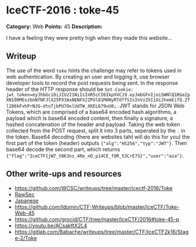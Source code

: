 # IceCTF-2016 : toke-45

**Category:** Web
**Points:** 45
**Description:**

I have a feeling they were pretty high when they made this website...

## Writeup

The use of the word `toke` hints the challenge may refer to tokens used in web authentication. By creating an user and logging it, use browser developer tools to record the post requests being sent. In the response header of the HTTP response should be `Set-Cookie: jwt_token=eyJhbGciOiJIUzI1NiIsInR5cCI6IkpXVCJ9.eyJmbGFnIjoiSWNlQ1RGe2pXN190MEszbnNfNFJlX25PX3AxNENFX2ZPUl81M0NyRTdTfSIsInVzZXIiOiJhemEifQ.Zfl286kFvhPrNJG-dtoTjbPU7OxlUdTW_XKEL679uU0;`. JWT stands for JSON Web Tokens, which are comprised of a base64 encoded hash algorithms, a payload which is base64 encoded content, then finally a signature, a hashed concatenation of the header and payload. Taking the web token collected from the POST request, split it into 3 parts, seperated by the `.` in the token. Base64 decoding (there are websites taht will do this for you) the first part of the token (header) outputs `{"alg":"HS256","typ":"JWT"}`. Then base64 decode the second part, which returns `{"flag":"IceCTF{jW7_t0K3ns_4Re_nO_p14CE_fOR_53CrE7S}","user":"aza"}`.

## Other write-ups and resources

* https://github.com/WCSC/writeups/tree/master/icectf-2016/Toke
* [RawSec](https://rawsec.ml/en/IceCTF-45-Toke-Web/)
* [Japanese](https://ctftime.org/writeup/3814)
* https://github.com/Idomin/CTF-Writeups/blob/master/IceCTF/Toke-Web-45
* https://github.com/grocid/CTF/tree/master/IceCTF/2016#toke-45-p
* https://youtu.be/ACsakftX2L4
* https://gitlab.com/Babache/writeups/tree/master/CTF/IceCTF2k16/Stage-2/Toke

